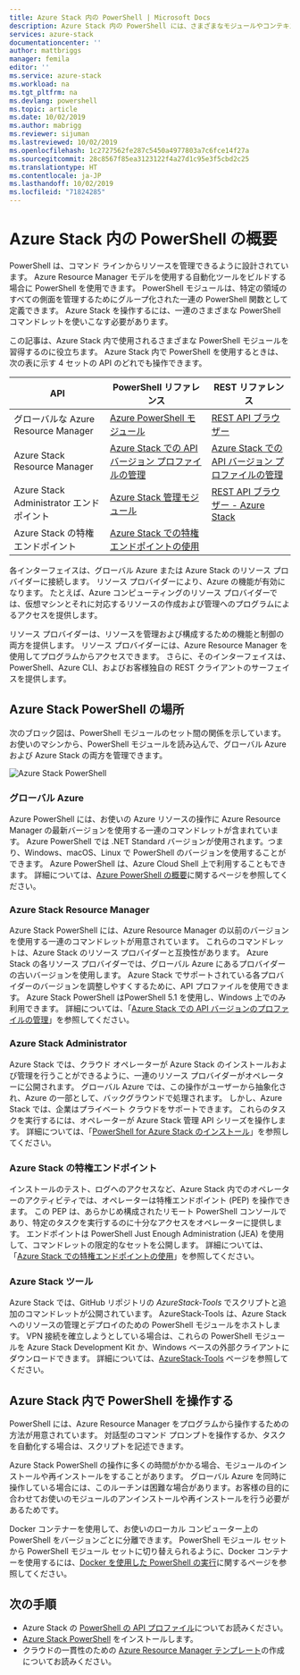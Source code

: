 ```yaml
---
title: Azure Stack 内の PowerShell | Microsoft Docs
description: Azure Stack 内の PowerShell には、さまざまなモジュールやコンテキストがあります。
services: azure-stack
documentationcenter: ''
author: mattbriggs
manager: femila
editor: ''
ms.service: azure-stack
ms.workload: na
ms.tgt_pltfrm: na
ms.devlang: powershell
ms.topic: article
ms.date: 10/02/2019
ms.author: mabrigg
ms.reviewer: sijuman
ms.lastreviewed: 10/02/2019
ms.openlocfilehash: 1c2727562fe287c5450a4977803a7c6fce14f27a
ms.sourcegitcommit: 28c8567f85ea3123122f4a27d1c95e3f5cbd2c25
ms.translationtype: HT
ms.contentlocale: ja-JP
ms.lasthandoff: 10/02/2019
ms.locfileid: "71824285"
---
```

# <a name="get-started-with-powershell-in-azure-stack"></a>Azure Stack 内の PowerShell の概要

PowerShell は、コマンド ラインからリソースを管理できるように設計されています。 Azure Resource Manager モデルを使用する自動化ツールをビルドする場合に PowerShell を使用できます。 PowerShell モジュールは、特定の領域のすべての側面を管理するためにグループ化された一連の PowerShell 関数として定義できます。 Azure Stack を操作するには、一連のさまざまな PowerShell コマンドレットを使いこなす必要があります。

この記事は、Azure Stack 内で使用されるさまざまな PowerShell モジュールを習得するのに役立ちます。 Azure Stack 内で PowerShell を使用するときは、次の表に示す 4 セットの API のどれでも操作できます。

| API | PowerShell リファレンス | REST リファレンス |
| --- | --- | --- |
| グローバルな Azure Resource Manager | [Azure PowerShell モジュール](https://github.com/Azure/azure-powershell/blob/master/documentation/azure-powershell-modules.md) | [REST API ブラウザー](https://docs.microsoft.com/rest/api/) |
| Azure Stack Resource Manager | [Azure Stack での API バージョン プロファイルの管理](azure-stack-version-profiles.md) | [Azure Stack での API バージョン プロファイルの管理](azure-stack-version-profiles.md) |
| Azure Stack Administrator エンドポイント | [Azure Stack 管理モジュール](https://docs.microsoft.com/powershell/azure/azure-stack/overview) | [REST API ブラウザー - Azure Stack](https://docs.microsoft.com/rest/api/?term=Azure%20Azure%20Stack%20Admin) |
| Azure Stack の特権エンドポイント | [Azure Stack での特権エンドポイントの使用](../operator/azure-stack-privileged-endpoint.md) | |

各インターフェイスは、グローバル Azure または Azure Stack のリソース プロバイダーに接続します。 リソース プロバイダーにより、Azure の機能が有効になります。 たとえば、Azure コンピューティングのリソース プロバイダーでは、仮想マシンとそれに対応するリソースの作成および管理へのプログラムによるアクセスを提供します。

リソース プロバイダーは、リソースを管理および構成するための機能と制御の両方を提供します。 リソース プロバイダーには、Azure Resource Manager を使用してプログラムからアクセスできます。 さらに、そのインターフェイスは、PowerShell、Azure CLI、およびお客様独自の REST クライアントのサーフェイスを提供します。

## <a name="where-to-find-azure-stack-powershell"></a>Azure Stack PowerShell の場所

次のブロック図は、PowerShell モジュールのセット間の関係を示しています。 お使いのマシンから、PowerShell モジュールを読み込んで、グローバル Azure および Azure Stack の両方を管理できます。

![Azure Stack PowerShell](media/azure-stack-powershell-overview/Azure-Stack-PowerShell.png)

### <a name="global-azure"></a>グローバル Azure

Azure PowerShell には、お使いの Azure リソースの操作に Azure Resource Manager の最新バージョンを使用する一連のコマンドレットが含まれています。 Azure PowerShell では .NET Standard バージョンが使用されます。つまり、Windows、macOS、Linux で PowerShell のバージョンを使用することができます。 Azure PowerShell は、Azure Cloud Shell 上で利用することもできます。 詳細については、[Azure PowerShell の概要](https://docs.microsoft.com/powershell/azure/get-started-azureps)に関するページを参照してください。

### <a name="azure-stack-resource-manager"></a>Azure Stack Resource Manager

Azure Stack PowerShell には、Azure Resource Manager の以前のバージョンを使用する一連のコマンドレットが用意されています。 これらのコマンドレットは、Azure Stack のリソース プロバイダーと互換性があります。 Azure Stack の各リソース プロバイダーでは、グローバル Azure にあるプロバイダーの古いバージョンを使用します。 Azure Stack でサポートされている各プロバイダーのバージョンを調整しやすくするために、API プロファイルを使用できます。 Azure Stack PowerShell はPowerShell 5.1 を使用し、Windows 上でのみ利用できます。 詳細については、「[Azure Stack での API バージョンのプロファイルの管理](azure-stack-version-profiles.md)」を参照してください。

### <a name="azure-stack-administrator"></a>Azure Stack Administrator

Azure Stack では、クラウド オペレーターが Azure Stack のインストールおよび管理を行うことができるように、一連のリソース プロバイダーがオペレーターに公開されます。 グローバル Azure では、この操作がユーザーから抽象化され、Azure の一部として、バックグラウンドで処理されます。 しかし、Azure Stack では、企業はプライベート クラウドをサポートできます。 これらのタスクを実行するには、オペレーターが Azure Stack 管理 API シリーズを操作します。 詳細については、「[PowerShell for Azure Stack のインストール](../operator/azure-stack-powershell-install.md)」を参照してください。

### <a name="azure-stack-privileged-endpoint"></a>Azure Stack の特権エンドポイント

インストールのテスト、ログへのアクセスなど、Azure Stack 内でのオペレーターのアクティビティでは、オペレーターは特権エンドポイント (PEP) を操作できます。 この PEP は、あらかじめ構成されたリモート PowerShell コンソールであり、特定のタスクを実行するのに十分なアクセスをオペレーターに提供します。 エンドポイントは PowerShell Just Enough Administration (JEA) を使用して、コマンドレットの限定的なセットを公開します。 詳細については、「[Azure Stack での特権エンドポイントの使用](../operator/azure-stack-privileged-endpoint.md)」を参照してください。

### <a name="azure-stack-tools"></a>Azure Stack ツール

Azure Stack では、GitHub リポジトリの *AzureStack-Tools* でスクリプトと追加のコマンドレットが公開されています。 AzureStack-Tools は、Azure Stack へのリソースの管理とデプロイのための PowerShell モジュールをホストします。 VPN 接続を確立しようとしている場合は、これらの PowerShell モジュールを Azure Stack Development Kit か、Windows ベースの外部クライアントにダウンロードできます。 詳細については、[AzureStack-Tools](https://github.com/Azure/AzureStack-Tools) ページを参照してください。

## <a name="work-with-powershell-in-azure-stack"></a>Azure Stack 内で PowerShell を操作する

PowerShell には、Azure Resource Manager をプログラムから操作するための方法が用意されています。 対話型のコマンド プロンプトを操作するか、タスクを自動化する場合は、スクリプトを記述できます。

Azure Stack PowerShell の操作に多くの時間がかかる場合、モジュールのインストールや再インストールをすることがあります。 グローバル Azure を同時に操作している場合には、このルーチンは困難な場合があります。お客様の目的に合わせてお使いのモジュールのアンインストールや再インストールを行う必要があるためです。 

Docker コンテナーを使用して、お使いのローカル コンピューター上の PowerShell をバージョンごとに分離できます。 PowerShell モジュール セットから PowerShell モジュール セットに切り替えられるように、Docker コンテナーを使用するには、[Docker を使用した PowerShell の実行](azure-stack-powershell-user-docker.md)に関するページを参照してください。


## <a name="next-steps"></a>次の手順

- Azure Stack の [PowerShell の API プロファイル](azure-stack-version-profiles.md)についてお読みください。
- [Azure Stack PowerShell](../operator/azure-stack-powershell-install.md) をインストールします。
- クラウドの一貫性のための [Azure Resource Manager テンプレート](azure-stack-develop-templates.md)の作成についてお読みください。
